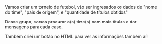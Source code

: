 Vamos criar um torneio de futebol, vão ser ingresados os dados de "nome do time", "pais de origem", e "quantidade de títulos obtidos"

Desse grupo, vamos procurar o(s) time(s) com mais títulos e dar mensagens para cada caso.

Também criei um botão no HTML para ver as informações também aí!